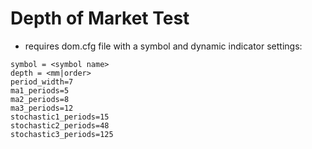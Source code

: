 # Depth of Market Test

* requires dom.cfg file with a symbol and dynamic indicator settings:


```
symbol = <symbol name>
depth = <mm|order>
period_width=7
ma1_periods=5
ma2_periods=8
ma3_periods=12
stochastic1_periods=15
stochastic2_periods=48
stochastic3_periods=125
```

